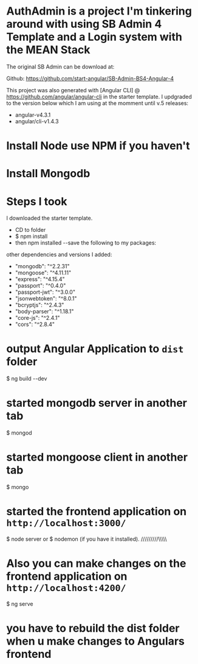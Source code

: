 # AuthAdmin is a project I'm tinkering around with using SB Admin 4 Template and a Login system with the MEAN Stack

The original SB Admin can be download at:

Github: https://github.com/start-angular/SB-Admin-BS4-Angular-4

This project was also generated with [Angular CLI] @ https://github.com/angular/angular-cli in the starter template.
I updgraded to the version below which I am using at the momment until v.5 releases:
- angular-v4.3.1
- angular/cli-v1.4.3

# Install Node use NPM if you haven't
# Install Mongodb 

# Steps I took
I downloaded the starter template.
- CD to folder 
- $ npm install
- then npm installed --save the following to my packages:

other dependencies and versions I added:
- "mongodb": "^2.2.31"
- "mongoose": "^4.11.11"
- "express": "^4.15.4"
- "passport": "^0.4.0"
- "passport-jwt": "^3.0.0"
- "jsonwebtoken": "^8.0.1"
- "bcryptjs": "^2.4.3"
- "body-parser": "^1.18.1"
- "core-js": "^2.4.1"
- "cors": "^2.8.4"

# output Angular Application to `dist` folder
$ ng build --dev
# started mongodb server in another tab
$ mongod
# started mongoose client in another tab
$ mongo
# started the frontend application on `http://localhost:3000/`
$ node server  or $ nodemon (if you have it installed).
/////////\\\\\\\\\\
# Also you can make changes on the frontend application on `http://localhost:4200/`
$ ng serve  
# you have to rebuild the dist folder when u make changes to Angulars frontend 
